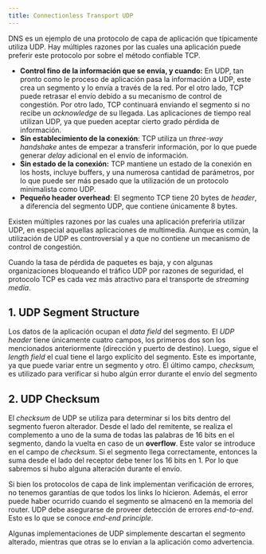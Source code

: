 ```yaml
---
title: Connectionless Transport UDP
---
```


DNS es un ejemplo de una protocolo de capa de aplicación que típicamente utiliza UDP. Hay múltiples razones por las cuales una aplicación puede preferir este protocolo por sobre el método confiable TCP.

- **Control fino de la información que se envía, y cuando:** En UDP, tan pronto como le proceso de aplicación pasa la información a UDP, este crea un segmento y lo envía a través de la red. Por el otro lado, TCP puede retrasar el envío debido a su mecanismo de control de congestión. Por otro lado, TCP continuará enviando el segmento si no recibe un *acknowledge* de su llegada. Las aplicaciones de tiempo real utilizan UDP, ya que pueden aceptar cierto grado pérdida de información.
- **Sin establecimiento de la conexión**: TCP utiliza un *three-way handshake* antes de empezar a transferir información, por lo que puede generar *delay* adicional en el envío de información.
- **Sin estado de la conexión:** TCP mantiene un estado de la conexión en los hosts, incluye buffers, y una numerosa cantidad de parámetros, por lo que puede ser más pesado que la utilización de un protocolo minimalista como UDP.
- **Pequeño header overhead**: El segmento TCP tiene 20 bytes de *header*, a diferencia del segmento UDP, que contiene únicamente 8 bytes.

Existen múltiples razones por las cuales una aplicación preferiría utilizar UDP, en especial aquellas aplicaciones de multimedia. Aunque es común, la utilización de UDP es controversial y a que no contiene un mecanismo de control de congestión.

Cuando la tasa de pérdida de paquetes es baja, y con algunas organizaciones bloqueando el tráfico UDP por razones de seguridad, el protocolo TCP es cada vez más atractivo para el transporte de *streaming media*.

## 1. UDP Segment Structure

Los datos de la aplicación ocupan el *data field* del segmento. El *UDP header* tiene únicamente cuatro campos, los primeros dos son los mencionados anteriormente (dirección y puerto de destino). Luego, sigue el *length field* el cual tiene el largo explícito del segmento. Este es importante, ya que puede variar entre un segmento y otro. El último campo, *checksum,* es utilizado para verificar si hubo algún error durante el envío del segmento

## 2. UDP Checksum

El *checksum* de UDP se utiliza para determinar si los bits dentro del segmento fueron alterador. Desde el lado del remitente, se realiza el complemento a uno de la suma de todas las palabras de 16 bits en el segmento, dando la vuelta en caso de un **overflow**. Este valor se introduce en el campo de *checksum*. Si el segmento llega correctamente, entonces la suma desde el lado del receptor debe tener los 16 bits en 1. Por lo que sabremos si hubo alguna alteración durante el envío.

Si bien los protocolos de capa de link implementan verificación de errores, no tenemos garantías de que todos los links lo hicieron. Además, el error puede haber ocurrido cuando el segmento se almacenó en la memoria del router. UDP debe asegurarse de proveer detección de errores *end-to-end*. Esto es lo que se conoce *end-end principle*.

Algunas implementaciones de UDP simplemente descartan el segmento alterado, mientras que otras se lo envían a la aplicación como advertencia.
